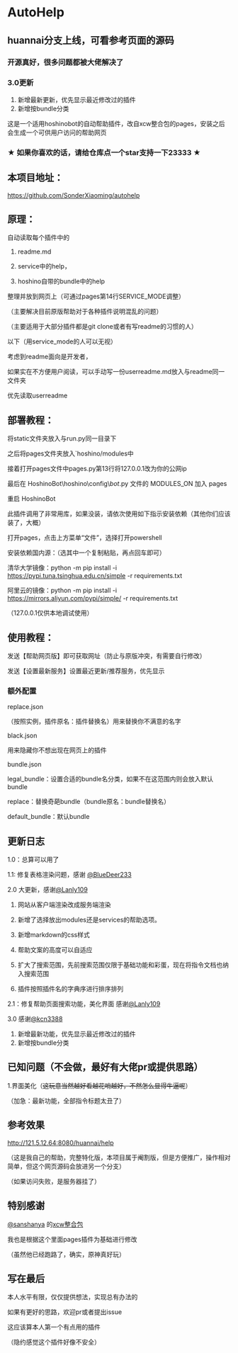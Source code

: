 # AutoHelp

## huannai分支上线，可看参考页面的源码

### 开源真好，很多问题都被大佬解决了

### 3.0更新

1. 新增最新更新，优先显示最近修改过的插件
2. 新增按bundle分类

这是一个适用hoshinobot的自动帮助插件，改自xcw整合包的pages，安装之后会生成一个可供用户访问的帮助网页

### ★ 如果你喜欢的话，请给仓库点一个star支持一下23333 ★

## 本项目地址：

https://github.com/SonderXiaoming/autohelp

## 原理：

自动读取每个插件中的

1. readme.md

2. service中的help，

3. hoshino自带的bundle中的help

整理并放到网页上（可通过pages第14行SERVICE_MODE调整）

（主要解决目前原版帮助对于各种插件说明混乱的问题）

（主要适用于大部分插件都是git clone或者有写readme的习惯的人）

以下（用service_mode的人可以无视）

考虑到readme面向是开发者，

如果实在不方便用户阅读，可以手动写一份userreadme.md放入与readme同一文件夹

优先读取userreadme

## 部署教程：

 将static文件夹放入与run.py同一目录下

之后将pages文件夹放入`hoshino/modules中

接着打开pages文件中pages.py第13行将127.0.0.1改为你的公网ip

最后在 HoshinoBot\hoshino\config\\_*bot*_.py 文件的 MODULES_ON 加入 pages

重启 HoshinoBot

此插件调用了非常用库，如果没装，请依次使用如下指示安装依赖（其他你们应该装了，大概）

打开pages，点击上方菜单“文件”，选择打开powershell

安装依赖国内源：（选其中一个复制粘贴，再点回车即可）

清华大学镜像：python -m pip install -i https://pypi.tuna.tsinghua.edu.cn/simple -r requirements.txt

阿里云的镜像：python -m pip install -i https://mirrors.aliyun.com/pypi/simple/ -r requirements.txt

（127.0.0.1仅供本地调试使用）

## 使用教程：

发送【帮助网页版】即可获取网址（防止与原版冲突，有需要自行修改）

发送【设置最新服务】设置最近更新/推荐服务，优先显示

### 额外配置

replace.json

（按照实例，插件原名：插件替换名）用来替换你不满意的名字

black.json

用来隐藏你不想出现在网页上的插件

bundle.json

legal_bundle：设置合适的bundle名分类，如果不在这范围内则会放入默认bundle

replace：替换奇葩bundle（bundle原名：bundle替换名）

default_bundle：默认bundle

## 更新日志

1.0：总算可以用了

1.1: 修复表格渲染问题，感谢 [@BlueDeer233](https://github.com/BlueDeer233)

2.0 大更新，感谢[@Lanly109](https://github.com/Lanly109)

1. 网站从客户端渲染改成服务端渲染

2. 新增了选择放出modules还是services的帮助选项。

3. 新增markdown的css样式

4. 帮助文案的高度可以自适应

5. 扩大了搜索范围，先前搜索范围仅限于基础功能和彩蛋，现在将指令文档也纳入搜索范围

6. 插件按照插件名的字典序进行排序排列

2.1：修复帮助页面搜索功能，美化界面 感谢[@Lanly109](https://github.com/Lanly109)

3.0 感谢[@kcn3388](https://github.com/kcn3388)

1. 新增最新功能，优先显示最近修改过的插件
2. 新增按bundle分类

## 已知问题（不会做，最好有大佬pr或提供思路）

1.界面美化（~~这玩意当然越好看越花哨越好，不然怎么显得牛逼呢~~）

（加急：最新功能，全部指令标题太丑了）

## 参考效果

http://121.5.12.64:8080/huannai/help

（这是我自己的帮助，完整特化版，本项目属于阉割版，但是方便推广，操作相对简单，但这个网页源码会放进另一个分支）

（如果访问失败，是服务器挂了）

## 特别感谢

[@sanshanya](https://github.com/sanshanya) 的[xcw整合包](https://github.com/pcrbot/hoshino_xcw)

我也是根据这个里面pages插件为基础进行修改

（虽然他已经跑路了，确实，原神真好玩）

## 写在最后

本人水平有限，仅仅提供想法，实现总有办法的

如果有更好的思路，欢迎pr或者提出issue

这应该算本人第一个有点用的插件

（隐约感觉这个插件好像不安全）
